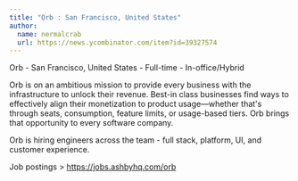 ```yaml
---
title: "Orb : San Francisco, United States"
author:
  name: nermalcrab
  url: https://news.ycombinator.com/item?id=39327574
---
```

Orb - San Francisco, United States - Full-time - In-office&#x2F;Hybrid

Orb is on an ambitious mission to provide every business with the infrastructure to unlock their revenue. Best-in class businesses find ways to effectively align their monetization to product usage—whether that&#x27;s through seats, consumption, feature limits, or usage-based tiers. Orb brings that opportunity to every software company.

Orb is hiring engineers across the team - full stack, platform, UI, and customer experience.

Job postings &gt; <a href="https:&#x2F;&#x2F;jobs.ashbyhq.com&#x2F;orb">https:&#x2F;&#x2F;jobs.ashbyhq.com&#x2F;orb</a>
